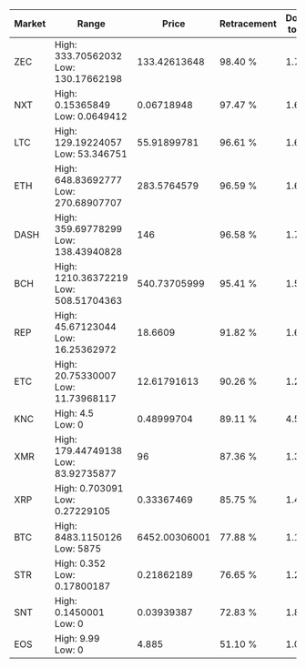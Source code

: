 | Market | Range | Price| Retracement | Doubles to 50% |
| --- | --- | --- | --- | --- |
| ZEC | High: 333.70562032<br />Low: 130.17662198 | 133.42613648 | 98.40 % | 1.74 |
| NXT | High: 0.15365849<br />Low: 0.0649412 | 0.06718948 | 97.47 % | 1.63 |
| LTC | High: 129.19224057<br />Low: 53.346751 | 55.91899781 | 96.61 % | 1.63 |
| ETH | High: 648.83692777<br />Low: 270.68907707 | 283.5764579 | 96.59 % | 1.62 |
| DASH | High: 359.69778299<br />Low: 138.43940828 | 146 | 96.58 % | 1.71 |
| BCH | High: 1210.36372219<br />Low: 508.51704363 | 540.73705999 | 95.41 % | 1.59 |
| REP | High: 45.67123044<br />Low: 16.25362972 | 18.6609 | 91.82 % | 1.66 |
| ETC | High: 20.75330007<br />Low: 11.73968117 | 12.61791613 | 90.26 % | 1.29 |
| KNC | High: 4.5<br />Low: 0 | 0.48999704 | 89.11 % | 4.59 |
| XMR | High: 179.44749138<br />Low: 83.92735877 | 96 | 87.36 % | 1.37 |
| XRP | High: 0.703091<br />Low: 0.27229105 | 0.33367469 | 85.75 % | 1.46 |
| BTC | High: 8483.1150126<br />Low: 5875 | 6452.00306001 | 77.88 % | 1.11 |
| STR | High: 0.352<br />Low: 0.17800187 | 0.21862189 | 76.65 % | 1.21 |
| SNT | High: 0.1450001<br />Low: 0 | 0.03939387 | 72.83 % | 1.84 |
| EOS | High: 9.99<br />Low: 0 | 4.885 | 51.10 % | 1.02 |
